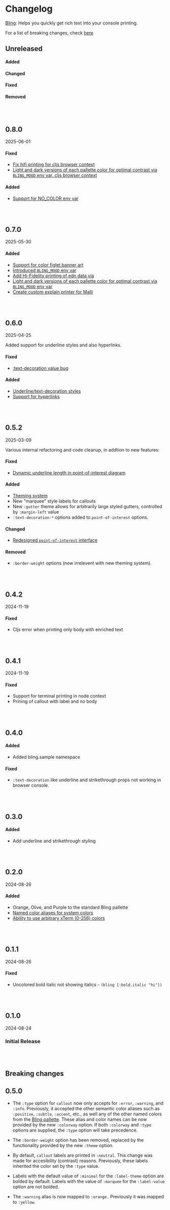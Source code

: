 # Changelog
[Bling](https://github.com/paintparty/bling): Helps you quickly get rich text into your console printing. 


For a list of breaking changes, check [here](#breaking-changes)


## Unreleased
#### Added 

#### Changed

#### Fixed

#### Removed

<br>
<br>

## 0.8.0
2025-06-01

#### Fixed
- [Fix hifi printing for cljs browser context](https://github.com/paintparty/bling/issues/32)
- [Light and dark versions of each pallette color for optimal contrast via `BLING_MOOD` env var, cljs browser context](https://github.com/paintparty/bling/issues/33)

#### Added 
- [Support for NO_COLOR env var](https://github.com/paintparty/bling/issues/27)

<br>
<br>


## 0.7.0
2025-05-30

#### Added 
- [Support for color figlet banner art](https://github.com/paintparty/bling?tab=readme-ov-file#figlet-banners)
- [Introduced `BLING_MOOD` env var](https://github.com/paintparty/bling/issues/30)
- [Add Hi-Fidelity printing of edn data via](https://github.com/paintparty/bling/issues/29)
- [Light and dark versions of each pallette color for optimal contrast via `BLING_MOOD` env var](https://github.com/paintparty/bling/issues/26)
- [Create custom explain printer for Malli](https://github.com/paintparty/bling/issues/28)


<br>
<br>


## 0.6.0
2025-04-25

Added support for underline styles and also hyperlinks.

#### Fixed
- [:text-decoration value bug](https://github.com/paintparty/bling/issues/21)

#### Added 
- [Underline/text-decoration styles](https://github.com/paintparty/bling/issues/24)
- [Support for hyperlinks](https://github.com/paintparty/bling/issues/10)

<br>
<br>


## 0.5.2
2025-03-09

Various internal refactoring and code cleanup, in addtion to new features:

#### Fixed
- [Dynamic underline length in point-of-interest diagram](https://github.com/paintparty/bling/issues/4)

#### Added 
- [Theming system](https://github.com/paintparty/bling/issues/13)
- New "marquee" style labels for callouts
- New `:gutter` theme allows for arbitrarily large styled gutters, controlled by `:margin-left` value
- `:text-decoration-*` options added to `point-of-interest` options. 

#### Changed
- [Redesigned `point-of-interest` interface](https://github.com/paintparty/bling/issues/14)

#### Removed
- `:border-weight` options (now irrelevent with new theming system).

<br>
<br>

## 0.4.2
2024-11-19
#### Fixed
- Cljs error when printing only body with enriched text

<br>
<br>

## 0.4.1
2024-11-19
#### Fixed
- Support for terminal printing in node context
- Prining of callout with label and no body

<br>
<br>


## 0.4.0
#### Added 
- Added bling.sample namespace

#### Fixed
- `:text-decoration` like underline and strikethrough props not working in browser console.

<br>
<br>

## 0.3.0
#### Added 
- Add underline and strikethrough styling

<br>
<br>

## 0.2.0
2024-08-26
#### Added 
- Orange, Olive, and Purple to the standard Bling pallette
- [Named color aliases for system colors](https://github.com/paintparty/bling#using-system-colors)
- [Ability to use arbitrary xTerm (0-256) colors](https://github.com/paintparty/bling#using-arbitrary-colors)

<br>
<br>

## 0.1.1
2024-08-26
#### Fixed
- Uncolored bold italic not showing italics - `(bling [:bold.italic "hi"])`

<br>
<br>

## 0.1.0
2024-08-24

### Initial Release

<br>
<br>

## Breaking changes

## 0.5.0
- The `:type` option for `callout` now only accepts for `:error`, `:warning`, and `:info`. Previously, it accepted the other semantic color aliases such as `:positive`, `:subtle`, `:accent`, etc., as well any of the other named colors from the [Bling pallette](https://github.com/paintparty/bling?tab=readme-ov-file#the-bling-pallette). These alias and color names can be now provided by the new `:colorway` option. If both `:colorway` and `:type` options are supplied, the `:type` option will take precedence. 

- The `:border-weight` option has been removed, replaced by the functionality provided by the new `:theme` option.

- By default, `callout` labels are printed in `:neutral`. This change was made for accesibility (contrast) reasons. Previously, these labels inherited the color set by the `:type` value. 

- Labels with the default value of `:minimal` for the `:label-theme` option are bolded by default. Labels with the value of `:marquee` for the `:label-value` option are not bolded.

- The `:warning` alias is now mapped to `:orange.` Previously it was mapped to `:yellow`.

